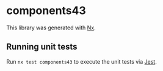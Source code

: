 # components43

This library was generated with [Nx](https://nx.dev).

## Running unit tests

Run `nx test components43` to execute the unit tests via [Jest](https://jestjs.io).
